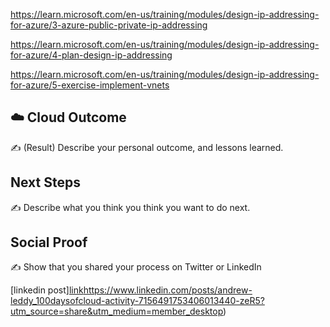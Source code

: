 


https://learn.microsoft.com/en-us/training/modules/design-ip-addressing-for-azure/3-azure-public-private-ip-addressing


https://learn.microsoft.com/en-us/training/modules/design-ip-addressing-for-azure/4-plan-design-ip-addressing


https://learn.microsoft.com/en-us/training/modules/design-ip-addressing-for-azure/5-exercise-implement-vnets

## ☁️ Cloud Outcome

✍️ (Result) Describe your personal outcome, and lessons learned.

## Next Steps

✍️ Describe what you think you think you want to do next.

## Social Proof

✍️ Show that you shared your process on Twitter or LinkedIn

[linkedin post][link](https://www.linkedin.com/posts/andrew-leddy_100daysofcloud-activity-7156491753406013440-zeR5?utm_source=share&utm_medium=member_desktop)https://www.linkedin.com/posts/andrew-leddy_100daysofcloud-activity-7156491753406013440-zeR5?utm_source=share&utm_medium=member_desktop)
